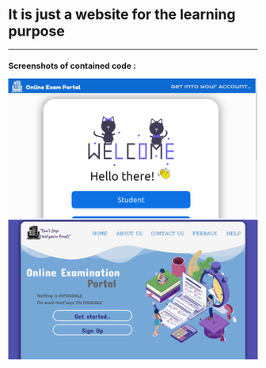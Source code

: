 <h1>It is just a website for the learning purpose</h1>
<hr/>
<h3>Screenshots of contained code :</h3>

![screenshot1!](https://github.com/HakNinja/Online_Exam_Website/blob/d0f17a2af27318aa13b88db1d112659250bc0e75/Screenshot/1.png)
<br/>
![screenshot1!](https://github.com/HakNinja/Online_Exam_Website/blob/d0f17a2af27318aa13b88db1d112659250bc0e75/Screenshot/2.png)
